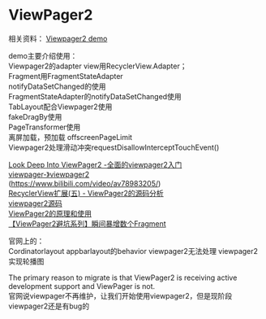 # ViewPager2

相关资料：
[Viewpager2 demo](https://github.com/android/views-widgets-samples/tree/master/ViewPager2)  

demo主要介绍使用：  
Viewpager2的adapter view用RecyclerView.Adapter<CardViewHolder>；  
Fragment用FragmentStateAdapter  
notifyDataSetChanged的使用  
FragmentStateAdapter的notifyDataSetChanged使用  
TabLayout配合Viewpager2使用  
fakeDragBy使用  
PageTransformer使用  
离屏加载，预加载 offscreenPageLimit  
Viewpager2处理滑动冲突requestDisallowInterceptTouchEvent()  

[Look Deep Into ViewPager2 -全面的viewpager2入门](https://proandroiddev.com/look-deep-into-viewpager2-13eb8e06e419)  
[viewpager-》viewpager2](https://developer.android.com/training/animation/vp2-migration)  
(https://www.bilibili.com/video/av78983205/)  
[RecyclerView扩展(五) - ViewPager2的源码分析](https://juejin.im/post/5dbaf617e51d452a3679272e)  
[viewpager2源码](https://android.googlesource.com/platform/frameworks/support/+/androidx-master-dev/viewpager2/src/main/java/androidx/viewpager2/widget/ViewPager2.java)  
[ViewPager2的原理和使用](https://www.jianshu.com/p/86573026e314)  
[【ViewPager2避坑系列】瞬间暴增数个Fragment](https://hitendev.github.io/2019/05/19/%E3%80%90ViewPager2%E9%81%BF%E5%9D%91%E7%B3%BB%E5%88%97%E3%80%91%E7%9E%AC%E9%97%B4%E6%9A%B4%E5%A2%9E%E6%95%B0%E4%B8%AAFragment/)  

官网上的：  
Cordinatorlayout appbarlayout的behavior viewpager2无法处理
viewpager2实现轮播图

The primary reason to migrate is that ViewPager2 is receiving active development support and ViewPager is not.  
官网说viewpager不再维护，让我们开始使用viewpager2，但是现阶段viewpager2还是有bug的
